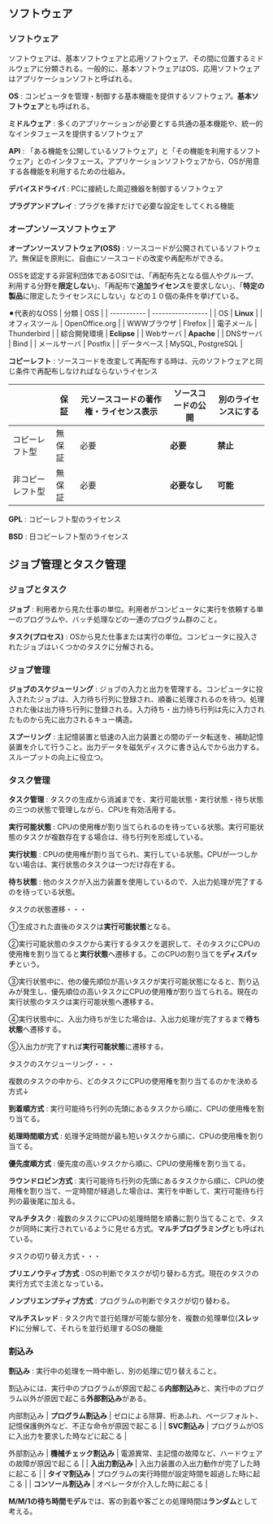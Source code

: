 ## ソフトウェア
### ソフトウェア
ソフトウェアは、基本ソフトウェアと応用ソフトウェア、その間に位置するミドルウェアに分類される。一般的に、基本ソフトウェアはOS、応用ソフトウェアはアプリケーションソフトと呼ばれる。

**OS** : コンピュータを管理・制御する基本機能を提供するソフトウェア。**基本ソフトウェア**とも呼ばれる。

**ミドルウェア** : 多くのアプリケーションが必要とする共通の基本機能や、統一的なインタフェースを提供するソフトウェア

**API** : 「ある機能を公開しているソフトウェア」と「その機能を利用するソフトウェア」とのインタフェース。アプリケーションソフトウェアから、OSが用意する各機能を利用するための仕組み。

**デバイスドライバ** : PCに接続した周辺機器を制御するソフトウェア

**プラグアンドプレイ** : プラグを挿すだけで必要な設定をしてくれる機能

### オープンソースソフトウェア
**オープンソースソフトウェア(OSS)** : ソースコードが公開されているソフトウェア。無保証を原則に、自由にソースコードの改変や再配布ができる。

OSSを認定する非営利団体であるOSIでは、「再配布先となる個人やグループ、利用する分野を**限定しない**」、「再配布で**追加ライセンス**を要求しない」、「**特定の製品**に限定したライセンスにしない」などの１０個の条件を挙げている。

⚫︎代表的なOSS
| 分類         | OSS               |
| ----------- | ----------------- |
| OS          | **Linux**         |
| オフィスツール | OpenOffice.org    |
| WWWブラウザ   | FIrefox           |
| 電子メール    | Thunderbird       |
| 綜合開発環境  | **Eclipse**       |
| Webサーバ    | **Apache**        |
| DNSサーバ    | Bind              |
| メールサーバ  | Postfix           |
| データベース  | MySQL, PostgreSQL |

**コピーレフト** : ソースコードを改変して再配布する時は、元のソフトウェアと同じ条件で再配布しなければならないライセンス

|               | 保証   | 元ソースコードの著作権・ライセンス表示 | ソースコードの公開 | 別のライセンスにする |
| ------------- | ----- | -------------------------------- | --------------- | ---------------- |
| コピーレフト型   | 無保証 | 必要                             | **必要**         | **禁止**          |
| 非コピーレフト型 | 無保証 | 必要                              | **必要なし**     | **可能**          |

**GPL** : コピーレフト型のライセンス

**BSD** : 日コピーレフト型のライセンス

## ジョブ管理とタスク管理
### ジョブとタスク

**ジョブ** : 利用者から見た仕事の単位。利用者がコンピュータに実行を依頼する単一のプログラムや、バッチ処理などの一連のプログラム群のこと。

**タスク(プロセス)** : OSから見た仕事または実行の単位。コンピュータに投入されたジョブはいくつかのタスクに分解される。

### ジョブ管理
**ジョブのスケジューリング** : ジョブの入力と出力を管理する。コンピュータに投入されたジョブは、入力待ち行列に登録され、順番に処理されるのを待つ。処理された後は出力待ち行列に登録される。入力待ち・出力待ち行列は先に入力されたものから先に出力されるキュー構造。

**スプーリング** : 主記憶装置と低速の入出力装置との間のデータ転送を、補助記憶装置を介して行うこと。出力データを磁気ディスクに書き込んでから出力する。スループットの向上に役立つ。

### タスク管理
**タスク管理** : タスクの生成から消滅までを、実行可能状態・実行状態・待ち状態の三つの状態で管理しながら、CPUを有効活用する。

**実行可能状態** : CPUの使用権が割り当てられるのを待っている状態。実行可能状態のタスクが複数存在する場合は、待ち行列を形成している。

**実行状態** : CPUの使用権が割り当てられ、実行している状態。CPUが一つしかない場合は、実行状態のタスクは一つだけ存在する。

**待ち状態** : 他のタスクが入出力装置を使用しているので、入出力処理が完了するのを待っている状態。

タスクの状態遷移・・・

①生成された直後のタスクは**実行可能状態**となる。

②実行可能状態のタスクから実行するタスクを選択して、そのタスクにCPUの使用権を割り当てると**実行状態**へ遷移する。このCPUの割り当てを**ディスパッチ**という。

③実行状態中に、他の優先順位が高いタスクが実行可能状態になると、割り込みが発生し、優先順位の高いタスクにCPUの使用権が割り当てられる。現在の実行状態のタスクは実行可能状態へ遷移する。

④実行状態中に、入出力待ちが生じた場合は、入出力処理が完了するまで**待ち状態**へ遷移する。

⑤入出力が完了すれば**実行可能状態**に遷移する。

タスクのスケジューリング・・・

複数のタスクの中から、どのタスクにCPUの使用権を割り当てるのかを決める方式↓

**到着順方式** : 実行可能待ち行列の先頭にあるタスクから順に、CPUの使用権を割り当てる。

**処理時間順方式** : 処理予定時間が最も短いタスクから順に、CPUの使用権を割り当てる。

**優先度順方式** : 優先度の高いタスクから順に、CPUの使用権を割り当てる。

**ラウンドロビン方式** : 実行可能待ち行列の先頭にあるタスクから順に、CPUの使用権を割り当て、一定時間が経過した場合は、実行を中断して、実行可能待ち行列の最後尾に加える。

**マルチタスク** : 複数のタスクにCPUの処理時間を順番に割り当てることで、タスクが同時に実行されているように見せる方式。**マルチプログラミング**とも呼ばれている。

タスクの切り替え方式・・・

**プリエノウティブ方式** : OSの判断でタスクが切り替わる方式。現在のタスクの実行方式で主流となっている。

**ノンプリエンプティブ方式** : プログラムの判断でタスクが切り替わる。

**マルチスレッド** : タスク内で並行処理が可能な部分を、複数の処理単位(**スレッド**)に分解して、それらを並行処理するOSの機能

### 割込み
**割込み** : 実行中の処理を一時中断し、別の処理に切り替えること。

割込みには、実行中のプログラムが原因で起こる**内部割込み**と、実行中のプログラム以外が原因で起こる**外部割込み**がある。

内部割込み
| **プログラム割込み** | ゼロによる除算、桁あふれ、ページフォルト、記憶保護例外など、不正な命令が原因で起こる |
| **SVC割込み**     | プログラムがOSに入出力を要求した時などに起こる                                 |

外部割込み
| **機械チェック割込み** | 電源異常、主記憶の故障など、ハードウェアの故障が原因で起こる |
| **入出力割込み**     | 入出力装置の入出力動作が完了した時に起こる                |
| **タイマ割込み**      | プログラムの実行時間が設定時間を超過した時に起こる         |
| **コンソール割込み**   | オペレータが介入した時に起こる                          |

**M/M/1の待ち時間モデル**では、客の到着や客ごとの処理時間は**ランダム**として考える。
